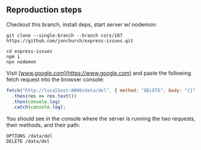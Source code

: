 ## Reproduction steps

Checkout this branch, install deps, start server w/ nodemon:

```shell
git clone --single-branch --branch cors/187 https://github.com/jonchurch/express-issues.git

cd express-issues
npm i
npx nodemon
```

Visit [www.google.com](https://www.google.com) and paste the following fetch request into the browser console:

```javascript
fetch("http://localhost:8000/data/del", { method: "DELETE", body: "{}" })
  .then(res => res.text())
  .then(console.log)
  .catch(console.log);
```

You should see in the console where the server is running the two requests, their methods, and their path:

```shell
OPTIONS /data/del
DELETE /data/del
```
